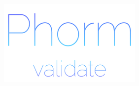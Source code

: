 <div align="center">
  <img src="https://github.com/MirrorBytes/phorm-utils/blob/main/packages/validate/Logo.png" />
</div>